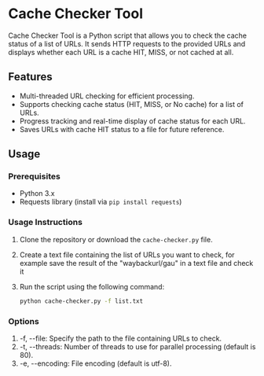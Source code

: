 # Cache Checker Tool

Cache Checker Tool is a Python script that allows you to check the cache status of a list of URLs. It sends HTTP requests to the provided URLs and displays whether each URL is a cache HIT, MISS, or not cached at all.

## Features

- Multi-threaded URL checking for efficient processing.
- Supports checking cache status (HIT, MISS, or No cache) for a list of URLs.
- Progress tracking and real-time display of cache status for each URL.
- Saves URLs with cache HIT status to a file for future reference.

## Usage

### Prerequisites

- Python 3.x
- Requests library (install via `pip install requests`)

### Usage Instructions

1. Clone the repository or download the `cache-checker.py` file.
2. Create a text file containing the list of URLs you want to check, for example save the result of the "waybackurl/gau" in a text file and check it  
3. Run the script using the following command:

   ```bash
   python cache-checker.py -f list.txt 

### Options
1. -f, --file: Specify the path to the file containing URLs to check.
2. -t, --threads: Number of threads to use for parallel processing (default is 80).
3. -e, --encoding: File encoding (default is utf-8).
